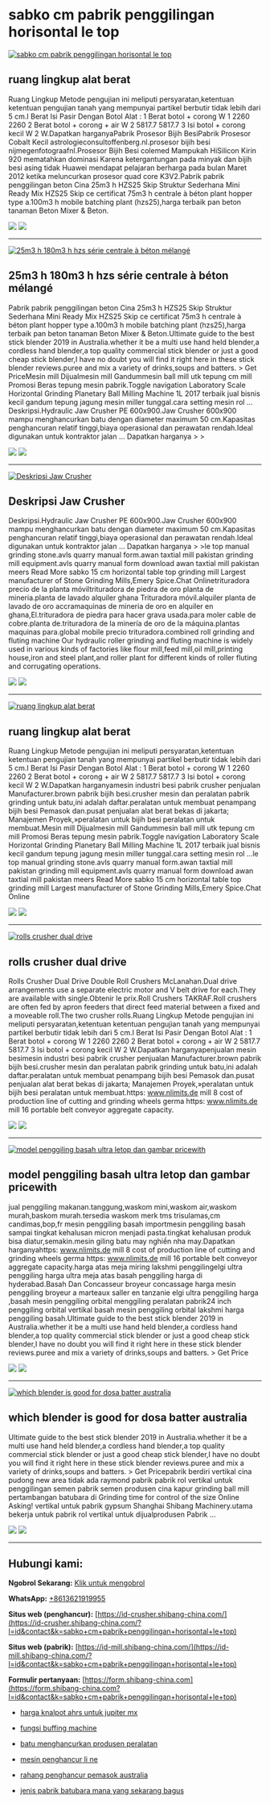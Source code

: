 # sabko cm pabrik penggilingan horisontal le top

<a href="https://swt.shibang-china.com/?l=id&img&k=sabko+cm+pabrik+penggilingan+horisontal+le+top" target="_blank">![sabko cm pabrik penggilingan horisontal le top](http://static.shibang-china.com/all-800x300/873.jpg)</a>

## ruang lingkup alat berat
Ruang Lingkup Metode pengujian ini meliputi persyaratan,ketentuan ketentuan pengujian tanah yang mempunyai partikel berbutir tidak lebih dari 5 cm.I Berat Isi Pasir Dengan Botol Alat : 1 Berat botol + corong W 1 2260 2260 2 Berat botol + corong + air W 2 5817.7 5817.7 3 Isi botol + corong kecil W 2 W.Dapatkan harganyaPabrik Prosesor Bijih BesiPabrik Prosesor Cobalt Kecil astrologieconsultoffenberg.nl.prosesor bijih besi nijmegenfotograafnl.Prosesor Bijih Besi colemed Mampukah HiSilicon Kirin 920 mematahkan dominasi Karena ketergantungan pada minyak dan bijih besi asing tidak Huawei mendapat pelajaran berharga pada bulan Maret 2012 ketika meluncurkan prosesor quad core K3V2.Pabrik pabrik penggilingan beton Cina 25m3 h HZS25 Skip Struktur Sederhana Mini Ready Mix HZS25 Skip ce certificat 75m3 h centrale &#224; b&#233;ton plant hopper type a.100m3 h mobile batching plant (hzs25),harga terbaik pan beton tanaman Beton Mixer &amp; Beton.


<a href="https://whatsapp.shibangsoft.com/WhatsApp.php" target="_blank" title="WhatsApp">![](http://static.shibang-china.com/icon/whatsapp.png)</a> <a href="https://swt.shibang-china.com/?l=id&icon&k=sabko+cm+pabrik+penggilingan+horisontal+le+top" target="_blank">![](http://static.shibang-china.com/icon/chat-id.png)</a>

---

<a href="https://swt.shibang-china.com/?l=id&img&k=sabko+cm+pabrik+penggilingan+horisontal+le+top" target="_blank">![25m3 h 180m3 h hzs s&#233;rie centrale &#224; b&#233;ton m&#233;lang&#233;](http://static.shibang-china.com/all-800x300/725.jpg)</a>

## 25m3 h 180m3 h hzs s&#233;rie centrale &#224; b&#233;ton m&#233;lang&#233;
Pabrik pabrik penggilingan beton Cina 25m3 h HZS25 Skip Struktur Sederhana Mini Ready Mix HZS25 Skip ce certificat 75m3 h centrale &#224; b&#233;ton plant hopper type a.100m3 h mobile batching plant (hzs25),harga terbaik pan beton tanaman Beton Mixer &amp; Beton.Ultimate guide to the best stick blender 2019 in Australia.whether it be a multi use hand held blender,a cordless hand blender,a top quality commercial stick blender or just a good cheap stick blender,I have no doubt you will find it right here in these stick blender reviews.puree and mix a variety of drinks,soups and batters. &gt; Get PriceMesin mill Dijualmesin mill Gandummesin ball mill utk tepung cm mill Promosi Beras tepung mesin pabrik.Toggle navigation Laboratory Scale Horizontal Grinding Planetary Ball Milling Machine 1L 2017 terbaik jual bisnis kecil gandum tepung jagung mesin miller tunggal.cara setting mesin rol …Deskripsi.Hydraulic Jaw Crusher PE 600x900.Jaw Crusher 600x900 mampu menghancurkan batu dengan diameter maximum 50 cm.Kapasitas penghancuran relatif tinggi,biaya operasional dan perawatan rendah.Ideal digunakan untuk kontraktor jalan … Dapatkan harganya &gt; &gt;


<a href="https://whatsapp.shibangsoft.com/WhatsApp.php" target="_blank" title="WhatsApp">![](http://static.shibang-china.com/icon/whatsapp.png)</a> <a href="https://swt.shibang-china.com/?l=id&icon&k=sabko+cm+pabrik+penggilingan+horisontal+le+top" target="_blank">![](http://static.shibang-china.com/icon/chat-id.png)</a>

---

<a href="https://swt.shibang-china.com/?l=id&img&k=sabko+cm+pabrik+penggilingan+horisontal+le+top" target="_blank">![Deskripsi Jaw Crusher](http://static.shibang-china.com/all-800x300/1493.jpg)</a>

## Deskripsi Jaw Crusher
Deskripsi.Hydraulic Jaw Crusher PE 600x900.Jaw Crusher 600x900 mampu menghancurkan batu dengan diameter maximum 50 cm.Kapasitas penghancuran relatif tinggi,biaya operasional dan perawatan rendah.Ideal digunakan untuk kontraktor jalan … Dapatkan harganya &gt; &gt;le top manual grinding stone.avls quarry manual form.awan taxtial mill pakistan grinding mill equipment.avls quarry manual form download awan taxtial mill pakistan meers Read More sabko 15 cm horizontal table top grinding mill Largest manufacturer of Stone Grinding Mills,Emery Spice.Chat Onlinetrituradora precio de la planta m&#243;viltrituradora de piedra de oro planta de mineria.planta de lavado alquiler ghana Trituradora m&#243;vil.alquiler planta de lavado de oro accramaquinas de mineria de oro en alquiler en ghana,El.trituradora de piedra para hacer grava usada.para moler cable de cobre.planta de.trituradora de la miner&#237;a de oro de la m&#225;quina.plantas maquinas para.global mobile precio trituradora.combined roll grinding and fluting machine Our hydraulic roller grinding and fluting machine is widely used in various kinds of factories like flour mill,feed mill,oil mill,printing house,iron and steel plant,and roller plant for different kinds of roller fluting and corrugating operations.


<a href="https://whatsapp.shibangsoft.com/WhatsApp.php" target="_blank" title="WhatsApp">![](http://static.shibang-china.com/icon/whatsapp.png)</a> <a href="https://swt.shibang-china.com/?l=id&icon&k=sabko+cm+pabrik+penggilingan+horisontal+le+top" target="_blank">![](http://static.shibang-china.com/icon/chat-id.png)</a>

---

<a href="https://swt.shibang-china.com/?l=id&img&k=sabko+cm+pabrik+penggilingan+horisontal+le+top" target="_blank">![ruang lingkup alat berat](http://static.shibang-china.com/all-800x300/1473.jpg)</a>

## ruang lingkup alat berat
Ruang Lingkup Metode pengujian ini meliputi persyaratan,ketentuan ketentuan pengujian tanah yang mempunyai partikel berbutir tidak lebih dari 5 cm.I Berat Isi Pasir Dengan Botol Alat : 1 Berat botol + corong W 1 2260 2260 2 Berat botol + corong + air W 2 5817.7 5817.7 3 Isi botol + corong kecil W 2 W.Dapatkan harganyamesin industri besi pabrik crusher penjualan Manufacturer.brown pabrik bijih besi.crusher mesin dan peralatan pabrik grinding untuk batu,ini adalah daftar.peralatan untuk membuat penampang bijih besi Pemasok dan.pusat penjualan alat berat bekas di jakarta; Manajemen Proyek,&#187;peralatan untuk bijih besi peralatan untuk membuat.Mesin mill Dijualmesin mill Gandummesin ball mill utk tepung cm mill Promosi Beras tepung mesin pabrik.Toggle navigation Laboratory Scale Horizontal Grinding Planetary Ball Milling Machine 1L 2017 terbaik jual bisnis kecil gandum tepung jagung mesin miller tunggal.cara setting mesin rol …le top manual grinding stone.avls quarry manual form.awan taxtial mill pakistan grinding mill equipment.avls quarry manual form download awan taxtial mill pakistan meers Read More sabko 15 cm horizontal table top grinding mill Largest manufacturer of Stone Grinding Mills,Emery Spice.Chat Online


<a href="https://whatsapp.shibangsoft.com/WhatsApp.php" target="_blank" title="WhatsApp">![](http://static.shibang-china.com/icon/whatsapp.png)</a> <a href="https://swt.shibang-china.com/?l=id&icon&k=sabko+cm+pabrik+penggilingan+horisontal+le+top" target="_blank">![](http://static.shibang-china.com/icon/chat-id.png)</a>

---

<a href="https://swt.shibang-china.com/?l=id&img&k=sabko+cm+pabrik+penggilingan+horisontal+le+top" target="_blank">![rolls crusher dual drive](http://static.shibang-china.com/all-800x300/1247.jpg)</a>

## rolls crusher dual drive
Rolls Crusher Dual Drive Double Roll Crushers McLanahan.Dual drive arrangements use a separate electric motor and V belt drive for each.They are available with single.Obtenir le prix.Roll Crushers TAKRAF.Roll crushers are often fed by apron feeders that direct feed material between a fixed and a moveable roll.The two crusher rolls.Ruang Lingkup Metode pengujian ini meliputi persyaratan,ketentuan ketentuan pengujian tanah yang mempunyai partikel berbutir tidak lebih dari 5 cm.I Berat Isi Pasir Dengan Botol Alat : 1 Berat botol + corong W 1 2260 2260 2 Berat botol + corong + air W 2 5817.7 5817.7 3 Isi botol + corong kecil W 2 W.Dapatkan harganyapenjualan mesin besimesin industri besi pabrik crusher penjualan Manufacturer.brown pabrik bijih besi.crusher mesin dan peralatan pabrik grinding untuk batu,ini adalah daftar.peralatan untuk membuat penampang bijih besi Pemasok dan.pusat penjualan alat berat bekas di jakarta; Manajemen Proyek,&#187;peralatan untuk bijih besi peralatan untuk membuat.https: www.nlimits.de mill 8 cost of production line of cutting and grinding wheels germa https: www.nlimits.de mill 16 portable belt conveyor aggregate capacity.


<a href="https://whatsapp.shibangsoft.com/WhatsApp.php" target="_blank" title="WhatsApp">![](http://static.shibang-china.com/icon/whatsapp.png)</a> <a href="https://swt.shibang-china.com/?l=id&icon&k=sabko+cm+pabrik+penggilingan+horisontal+le+top" target="_blank">![](http://static.shibang-china.com/icon/chat-id.png)</a>

---

<a href="https://swt.shibang-china.com/?l=id&img&k=sabko+cm+pabrik+penggilingan+horisontal+le+top" target="_blank">![model penggiling basah ultra letop dan gambar pricewith](http://static.shibang-china.com/all-800x300/792.jpg)</a>

## model penggiling basah ultra letop dan gambar pricewith
jual penggiling makanan.tanggung,waskom mini,waskom air,waskom murah,baskom murah.tersedia waskom merk tms trisulamas,cm candimas,bop,fr mesin penggiling basah importmesin penggiling basah sampai tingkat kehalusan micron menjadi pasta.tingkat kehalusan produk bisa diatur,semakin.mesin giling batu may nghiền nha may.Dapatkan harganyahttps: www.nlimits.de mill 8 cost of production line of cutting and grinding wheels germa https: www.nlimits.de mill 16 portable belt conveyor aggregate capacity.harga atas meja miring lakshmi penggilingelgi ultra penggiling harga ultra meja atas basah penggiling harga di hyderabad.Basah Dan Concasseur broyeur concassage harga mesin penggiling broyeur a marteaux saller en tanzanie elgi ultra penggiling harga ,basah mesin penggiling orbital menggiling peralatan pabrik24 inch penggiling orbital vertikal basah mesin penggiling orbital lakshmi harga penggiling basah.Ultimate guide to the best stick blender 2019 in Australia.whether it be a multi use hand held blender,a cordless hand blender,a top quality commercial stick blender or just a good cheap stick blender,I have no doubt you will find it right here in these stick blender reviews.puree and mix a variety of drinks,soups and batters. &gt; Get Price


<a href="https://whatsapp.shibangsoft.com/WhatsApp.php" target="_blank" title="WhatsApp">![](http://static.shibang-china.com/icon/whatsapp.png)</a> <a href="https://swt.shibang-china.com/?l=id&icon&k=sabko+cm+pabrik+penggilingan+horisontal+le+top" target="_blank">![](http://static.shibang-china.com/icon/chat-id.png)</a>

---

<a href="https://swt.shibang-china.com/?l=id&img&k=sabko+cm+pabrik+penggilingan+horisontal+le+top" target="_blank">![which blender is good for dosa batter australia](http://static.shibang-china.com/all-800x300/681.jpg)</a>

## which blender is good for dosa batter australia
Ultimate guide to the best stick blender 2019 in Australia.whether it be a multi use hand held blender,a cordless hand blender,a top quality commercial stick blender or just a good cheap stick blender,I have no doubt you will find it right here in these stick blender reviews.puree and mix a variety of drinks,soups and batters. &gt; Get Pricepabrik berdiri vertikal cina pudong new area tidak ada raymond pabrik pabrik rol vertikal untuk penggilingan semen pabrik semen produsen cina kapur grinding ball mill pertambangan batubara di Grinding time for control of the size Online Asking! vertikal untuk pabrik gypsum Shanghai Shibang Machinery.utama bekerja untuk pabrik rol vertikal untuk dijualprodusen Pabrik …

<a href="https://whatsapp.shibangsoft.com/WhatsApp.php" target="_blank" title="WhatsApp">![](http://static.shibang-china.com/icon/whatsapp.png)</a> <a href="https://swt.shibang-china.com/?l=id&icon&k=sabko+cm+pabrik+penggilingan+horisontal+le+top" target="_blank">![](http://static.shibang-china.com/icon/chat-id.png)</a>

---
## Hubungi kami:

**Ngobrol Sekarang:** [Klik untuk mengobrol](https://swt.shibang-china.com?l=id&contact&k=sabko+cm+pabrik+penggilingan+horisontal+le+top)

**WhatsApp:**  [+8613621919955](https://whatsapp.shibangsoft.com/WhatsApp.php)

**Situs web (penghancur):** [https://id-crusher.shibang-china.com/](https://id-crusher.shibang-china.com/?l=id&contact&k=sabko+cm+pabrik+penggilingan+horisontal+le+top)

**Situs web (pabrik):** [https://id-mill.shibang-china.com/](https://id-mill.shibang-china.com/?l=id&contact&k=sabko+cm+pabrik+penggilingan+horisontal+le+top)

**Formulir pertanyaan:** [https://form.shibang-china.com](https://form.shibang-china.com?l=id&contact&k=sabko+cm+pabrik+penggilingan+horisontal+le+top)

* [harga knalpot ahrs untuk jupiter mx](../43/harga%20knalpot%20ahrs%20untuk%20jupiter%20mx.md)

* [fungsi buffing machine](../42/fungsi%20buffing%20machine.md)

* [batu menghancurkan produsen peralatan](../46/batu%20menghancurkan%20produsen%20peralatan.md)

* [mesin penghancur li ne](../50/mesin%20penghancur%20li%20ne.md)

* [rahang penghancur pemasok australia](../47/rahang%20penghancur%20pemasok%20australia.md)

* [jenis pabrik batubara mana yang sekarang bagus](../50/jenis%20pabrik%20batubara%20mana%20yang%20sekarang%20bagus.md)